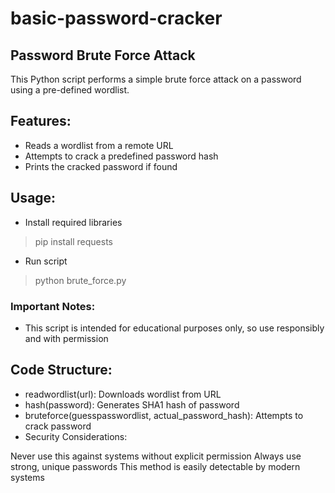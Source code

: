 # basic-password-cracker

## Password Brute Force Attack
This Python script performs a simple brute force attack on a password using a pre-defined wordlist.

## Features:
* Reads a wordlist from a remote URL
* Attempts to crack a predefined password hash
* Prints the cracked password if found

## Usage:
* Install required libraries 
> pip install requests
* Run script
> python brute_force.py

### Important Notes:
* This script is intended for educational purposes only, so use responsibly and with permission

## Code Structure:
* readwordlist(url): Downloads wordlist from URL
* hash(password): Generates SHA1 hash of password
* bruteforce(guesspasswordlist, actual_password_hash): Attempts to crack password
* Security Considerations:

Never use this against systems without explicit permission
Always use strong, unique passwords
This method is easily detectable by modern systems

